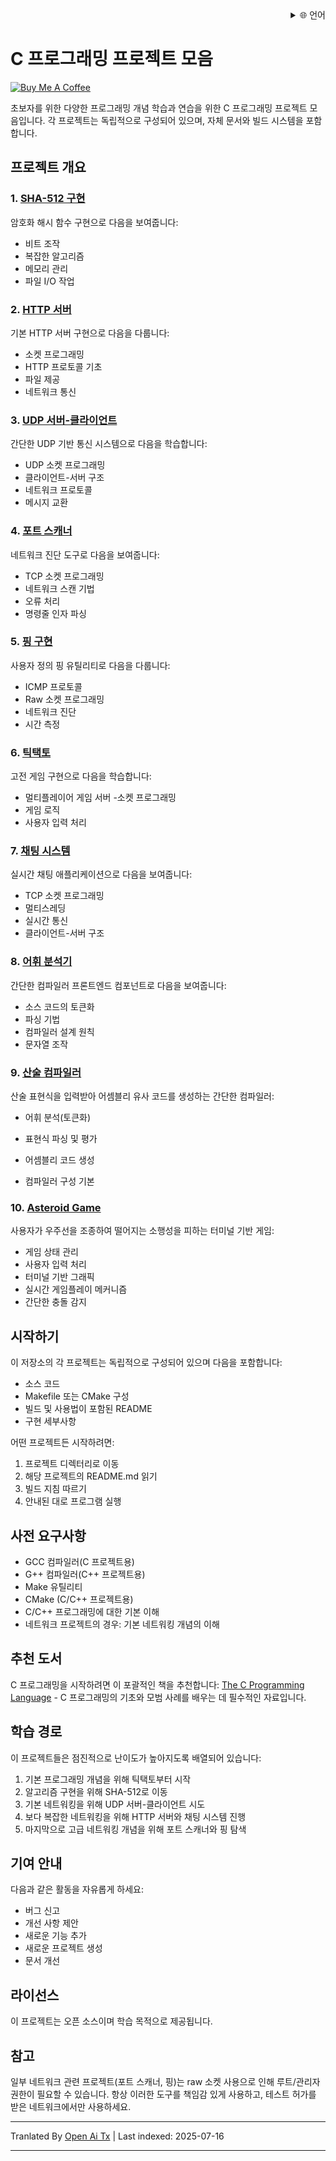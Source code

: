 <div align="right">
  <details>
    <summary >🌐 언어</summary>
    <div>
      <div align="center">
        <a href="https://openaitx.github.io/view.html?user=dexter-xD&project=project-box&lang=en">English</a>
        | <a href="https://openaitx.github.io/view.html?user=dexter-xD&project=project-box&lang=zh-CN">简体中文</a>
        | <a href="https://openaitx.github.io/view.html?user=dexter-xD&project=project-box&lang=zh-TW">繁體中文</a>
        | <a href="https://openaitx.github.io/view.html?user=dexter-xD&project=project-box&lang=ja">日本語</a>
        | <a href="https://openaitx.github.io/view.html?user=dexter-xD&project=project-box&lang=ko">한국어</a>
        | <a href="https://openaitx.github.io/view.html?user=dexter-xD&project=project-box&lang=hi">हिन्दी</a>
        | <a href="https://openaitx.github.io/view.html?user=dexter-xD&project=project-box&lang=th">ไทย</a>
        | <a href="https://openaitx.github.io/view.html?user=dexter-xD&project=project-box&lang=fr">Français</a>
        | <a href="https://openaitx.github.io/view.html?user=dexter-xD&project=project-box&lang=de">Deutsch</a>
        | <a href="https://openaitx.github.io/view.html?user=dexter-xD&project=project-box&lang=es">Español</a>
        | <a href="https://openaitx.github.io/view.html?user=dexter-xD&project=project-box&lang=it">Itapano</a>
        | <a href="https://openaitx.github.io/view.html?user=dexter-xD&project=project-box&lang=ru">Русский</a>
        | <a href="https://openaitx.github.io/view.html?user=dexter-xD&project=project-box&lang=pt">Português</a>
        | <a href="https://openaitx.github.io/view.html?user=dexter-xD&project=project-box&lang=nl">Nederlands</a>
        | <a href="https://openaitx.github.io/view.html?user=dexter-xD&project=project-box&lang=pl">Polski</a>
        | <a href="https://openaitx.github.io/view.html?user=dexter-xD&project=project-box&lang=ar">العربية</a>
        | <a href="https://openaitx.github.io/view.html?user=dexter-xD&project=project-box&lang=fa">فارسی</a>
        | <a href="https://openaitx.github.io/view.html?user=dexter-xD&project=project-box&lang=tr">Türkçe</a>
        | <a href="https://openaitx.github.io/view.html?user=dexter-xD&project=project-box&lang=vi">Tiếng Việt</a>
        | <a href="https://openaitx.github.io/view.html?user=dexter-xD&project=project-box&lang=id">Bahasa Indonesia</a>
      </div>
    </div>
  </details>
</div>

# C 프로그래밍 프로젝트 모음

[![Buy Me A Coffee](https://www.buymeacoffee.com/assets/img/custom_images/orange_img.png)](https://buymeacoffee.com/trish07)

초보자를 위한 다양한 프로그래밍 개념 학습과 연습을 위한 C 프로그래밍 프로젝트 모음입니다. 각 프로젝트는 독립적으로 구성되어 있으며, 자체 문서와 빌드 시스템을 포함합니다.

## 프로젝트 개요

### 1. [SHA-512 구현](SHA-512/)
암호화 해시 함수 구현으로 다음을 보여줍니다:
- 비트 조작
- 복잡한 알고리즘
- 메모리 관리
- 파일 I/O 작업

### 2. [HTTP 서버](http-server/)
기본 HTTP 서버 구현으로 다음을 다룹니다:
- 소켓 프로그래밍
- HTTP 프로토콜 기초
- 파일 제공
- 네트워크 통신

### 3. [UDP 서버-클라이언트](udp-server-client/)
간단한 UDP 기반 통신 시스템으로 다음을 학습합니다:
- UDP 소켓 프로그래밍
- 클라이언트-서버 구조
- 네트워크 프로토콜
- 메시지 교환

### 4. [포트 스캐너](port-scanner/)
네트워크 진단 도구로 다음을 보여줍니다:
- TCP 소켓 프로그래밍
- 네트워크 스캔 기법
- 오류 처리
- 명령줄 인자 파싱

### 5. [핑 구현](ping/)
사용자 정의 핑 유틸리티로 다음을 다룹니다:
- ICMP 프로토콜
- Raw 소켓 프로그래밍
- 네트워크 진단
- 시간 측정

### 6. [틱택토](tic-tac-toe/)
고전 게임 구현으로 다음을 학습합니다:
- 멀티플레이어 게임 서버 
-소켓 프로그래밍
- 게임 로직
- 사용자 입력 처리

### 7. [채팅 시스템](chat-system/)
실시간 채팅 애플리케이션으로 다음을 보여줍니다:
- TCP 소켓 프로그래밍
- 멀티스레딩
- 실시간 통신
- 클라이언트-서버 구조

### 8. [어휘 분석기](lexical-analyser/)
간단한 컴파일러 프론트엔드 컴포넌트로 다음을 보여줍니다:
- 소스 코드의 토큰화
- 파싱 기법
- 컴파일러 설계 원칙
- 문자열 조작

### 9. [산술 컴파일러](arithmetic-compiler/)
산술 표현식을 입력받아 어셈블리 유사 코드를 생성하는 간단한 컴파일러:
- 어휘 분석(토큰화)
- 표현식 파싱 및 평가
- 어셈블리 코드 생성

- 컴파일러 구성 기본

### 10. [Asteroid Game](asteroid-game/)
사용자가 우주선을 조종하여 떨어지는 소행성을 피하는 터미널 기반 게임:

- 게임 상태 관리
- 사용자 입력 처리
- 터미널 기반 그래픽
- 실시간 게임플레이 메커니즘
- 간단한 충돌 감지

## 시작하기

이 저장소의 각 프로젝트는 독립적으로 구성되어 있으며 다음을 포함합니다:
- 소스 코드
- Makefile 또는 CMake 구성
- 빌드 및 사용법이 포함된 README
- 구현 세부사항

어떤 프로젝트든 시작하려면:
1. 프로젝트 디렉터리로 이동
2. 해당 프로젝트의 README.md 읽기
3. 빌드 지침 따르기
4. 안내된 대로 프로그램 실행

## 사전 요구사항

- GCC 컴파일러(C 프로젝트용)
- G++ 컴파일러(C++ 프로젝트용)
- Make 유틸리티
- CMake (C/C++ 프로젝트용)
- C/C++ 프로그래밍에 대한 기본 이해
- 네트워크 프로젝트의 경우: 기본 네트워킹 개념의 이해

## 추천 도서

C 프로그래밍을 시작하려면 이 포괄적인 책을 추천합니다:
[The C Programming Language](https://amzn.to/3F2Y1Zl) - C 프로그래밍의 기초와 모범 사례를 배우는 데 필수적인 자료입니다.

## 학습 경로

이 프로젝트들은 점진적으로 난이도가 높아지도록 배열되어 있습니다:

1. 기본 프로그래밍 개념을 위해 틱택토부터 시작
2. 알고리즘 구현을 위해 SHA-512로 이동
3. 기본 네트워킹을 위해 UDP 서버-클라이언트 시도
4. 보다 복잡한 네트워킹을 위해 HTTP 서버와 채팅 시스템 진행
5. 마지막으로 고급 네트워킹 개념을 위해 포트 스캐너와 핑 탐색

## 기여 안내

다음과 같은 활동을 자유롭게 하세요:
- 버그 신고
- 개선 사항 제안
- 새로운 기능 추가
- 새로운 프로젝트 생성
- 문서 개선

## 라이선스

이 프로젝트는 오픈 소스이며 학습 목적으로 제공됩니다.

## 참고

일부 네트워크 관련 프로젝트(포트 스캐너, 핑)는 raw 소켓 사용으로 인해 루트/관리자 권한이 필요할 수 있습니다. 항상 이러한 도구를 책임감 있게 사용하고, 테스트 허가를 받은 네트워크에서만 사용하세요.


---

Tranlated By [Open Ai Tx](https://github.com/OpenAiTx/OpenAiTx) | Last indexed: 2025-07-16

---